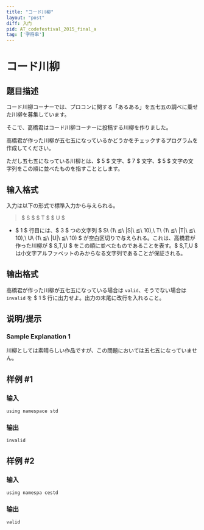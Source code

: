 ```yaml
---
title: "コード川柳"
layout: "post"
diff: 入门
pid: AT_codefestival_2015_final_a
tag: ['字符串']
---
```


# コード川柳

## 题目描述

[problemUrl]: https://atcoder.jp/contests/code-festival-2015-final-open/tasks/codefestival_2015_final_a

コード川柳コーナーでは、プロコンに関する「あるある」を五七五の調べに乗せた川柳を募集しています。

そこで、高橋君はコード川柳コーナーに投稿する川柳を作りました。

高橋君が作った川柳が五七五になっているかどうかをチェックするプログラムを作成してください。

ただし五七五になっている川柳とは、$ 5 $ 文字、$ 7 $ 文字、$ 5 $ 文字の文字列をこの順に並べたものを指すこととします。

## 输入格式

入力は以下の形式で標準入力から与えられる。

> $ S $ $ T $ $ U $

- $ 1 $ 行目には、$ 3 $ つの文字列 $ S\ (1\ ≦\ |S|\ ≦\ 10),\ T\ (1\ ≦\ |T|\ ≦\ 10),\ U\ (1\ ≦\ |U|\ ≦\ 10) $ が空白区切りで与えられる。これは、高橋君が作った川柳が $ S,T,U $ をこの順に並べたものであることを表す。$ S,T,U $ は小文字アルファベットのみからなる文字列であることが保証される。

## 输出格式

高橋君が作った川柳が五七五になっている場合は `valid`、そうでない場合は `invalid` を $ 1 $ 行に出力せよ。出力の末尾に改行を入れること。

## 说明/提示

### Sample Explanation 1

川柳としては素晴らしい作品ですが、この問題においては五七五になっていません。

## 样例 #1

### 输入

```
using namespace std
```

### 输出

```
invalid
```

## 样例 #2

### 输入

```
using namespa cestd
```

### 输出

```
valid
```

